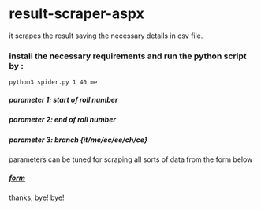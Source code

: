 # result-scraper-aspx
it scrapes the result saving the necessary details in csv file.

### install the necessary requirements and run the python script by :
  
  ``` 
  python3 spider.py 1 40 me
  
  ```
  
  ##### parameter 1: start of roll number
  ##### parameter 2: end of roll number
  ##### parameter 3: branch {it/me/ec/ee/ch/ce}
   
parameters can be tuned for scraping all sorts of data from the form below 

##### [form](http://www.bietjhs.ac.in/studentresultdisplay/frmprintreport.aspx)

thanks,
bye! bye!
